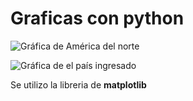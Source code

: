 # Graficas con python

![Gráfica de América del norte](scrrenshots/nort_america.png)

![Gráfica de el país ingresado](scrrenshots/country.png)

Se utilizo la libreria de **matplotlib**
